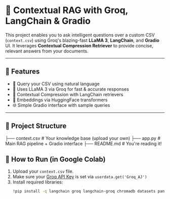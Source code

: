 
# 🧠 Contextual RAG with Groq, LangChain & Gradio

This project enables you to ask intelligent questions over a custom CSV (`context.csv`) using Groq's blazing-fast **LLaMA 3**, **LangChain**, and **Gradio** UI. It leverages **Contextual Compression Retriever** to provide concise, relevant answers from your documents.

---

## 🔧 Features

- 💬 Query your CSV using natural language
- 🧠 Uses LLaMA 3 via Groq for fast & accurate responses
- 🧱 Contextual Compression with LangChain retrievers
- 🔎 Embeddings via HuggingFace transformers
- 🌐 Simple Gradio interface with sample queries

---

## 📁 Project Structure

├── context.csv # Your knowledge base (upload your own)
├── app.py # Main RAG pipeline + Gradio interface
├── README.md # You're reading it!

## 🚀 How to Run (in Google Colab)

1. Upload your `context.csv` file.
2. Make sure your [Groq API Key](https://console.groq.com/) is set via `userdata.get('Groq_AJ')`
3. Install required libraries:
   ```bash
   !pip install -q langchain groq langchain-groq chromadb datasets pandas gradio
